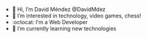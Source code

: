 - :wave: Hi, I’m David Méndez @DavidMdez
- :rocket: I’m interested in technology, video games, chess!
- :octocat: I’m a Web Developer
- :seedling: I’m currently learning new technologies
